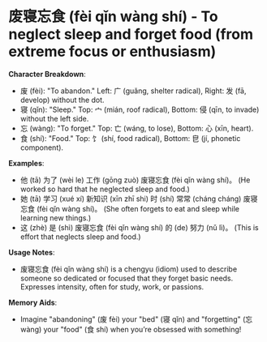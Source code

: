 # **废寝忘食 (fèi qǐn wàng shí) - To neglect sleep and forget food (from extreme focus or enthusiasm)**

**Character Breakdown**:  
- 废 (fèi): "To abandon." Left: 广 (guǎng, shelter radical), Right: 发 (fā, develop) without the dot.  
- 寝 (qǐn): "Sleep." Top: 宀 (mián, roof radical), Bottom: 侵 (qīn, to invade) without the left side.  
- 忘 (wàng): "To forget." Top: 亡 (wáng, to lose), Bottom: 心 (xīn, heart).  
- 食 (shí): "Food." Top: 饣 (shí, food radical), Bottom: 皀 (jí, phonetic component).

**Examples**:  
- 他 (tā) 为了 (wèi le) 工作 (gōng zuò) 废寝忘食 (fèi qǐn wàng shí)。 (He worked so hard that he neglected sleep and food.)  
- 她 (tā) 学习 (xué xí) 新知识 (xīn zhī shi) 时 (shí) 常常 (cháng cháng) 废寝忘食 (fèi qǐn wàng shí)。 (She often forgets to eat and sleep while learning new things.)  
- 这 (zhè) 是 (shì) 废寝忘食 (fèi qǐn wàng shí) 的 (de) 努力 (nǔ lì)。 (This is effort that neglects sleep and food.)

**Usage Notes**:  
- 废寝忘食 (fèi qǐn wàng shí) is a chengyu (idiom) used to describe someone so dedicated or focused that they forget basic needs. Expresses intensity, often for study, work, or passions.

**Memory Aids**:  
- Imagine "abandoning" (废 fèi) your "bed" (寝 qǐn) and "forgetting" (忘 wàng) your "food" (食 shí) when you’re obsessed with something!